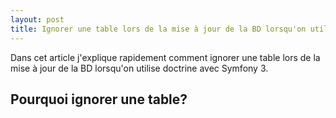 ```yaml
---
layout: post
title: Ignorer une table lors de la mise à jour de la BD lorsqu'on utilise doctrine avec Symfony 3
---
```

Dans cet article j'explique rapidement comment ignorer une table lors de la mise à jour de la BD lorsqu'on utilise doctrine avec Symfony 3.

## Pourquoi ignorer une table?

